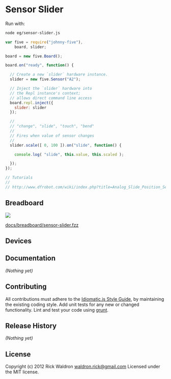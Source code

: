 # Sensor Slider

Run with:
```bash
node eg/sensor-slider.js
```


```javascript
var five = require("johnny-five"),
    board, slider;

board = new five.Board();

board.on("ready", function() {

  // Create a new `slider` hardware instance.
  slider = new five.Sensor("A2");

  // Inject the `slider` hardware into
  // the Repl instance's context;
  // allows direct command line access
  board.repl.inject({
    slider: slider
  });

  //
  // "change", "slide", "touch", "bend"
  //
  // Fires when value of sensor changes
  //
  slider.scale([ 0, 100 ]).on("slide", function() {

    console.log( "slide", this.value, this.scaled );

  });
});

// Tutorials
//
// http://www.dfrobot.com/wiki/index.php?title=Analog_Slide_Position_Sensor_(SKU:_DFR0053)

```

## Breadboard

<img src="https://raw.github.com/rwldrn/johnny-five/master/docs/breadboard/sensor-slider.png">

[docs/breadboard/sensor-slider.fzz](https://github.com/rwldrn/johnny-five/blob/master/docs/breadboard/sensor-slider.fzz)



## Devices




## Documentation

_(Nothing yet)_









## Contributing
All contributions must adhere to the [Idiomatic.js Style Guide](https://github.com/rwldrn/idiomatic.js),
by maintaining the existing coding style. Add unit tests for any new or changed functionality. Lint and test your code using [grunt](https://github.com/cowboy/grunt).

## Release History
_(Nothing yet)_

## License
Copyright (c) 2012 Rick Waldron <waldron.rick@gmail.com>
Licensed under the MIT license.

